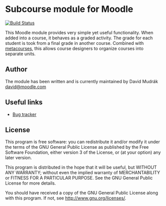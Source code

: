 Subcourse module for Moodle
===========================

[![Build Status](https://travis-ci.org/mudrd8mz/moodle-mod_subcourse.svg?branch=master)](https://travis-ci.org/mudrd8mz/moodle-mod_subcourse)

This Moodle module provides very simple yet useful functionality. When added into a course, it behaves as a graded activity. The
grade for each student is took from a final grade in another course. Combined with
[metacourses](http://docs.moodle.org/en/Course_meta_link), this allows course designers to organize courses into separate units.

Author
------

The module has been written and is currently maintained by David Mudrák <david@moodle.com>

Useful links
------------

* [Bug tracker](https://github.com/mudrd8mz/moodle-mod_subcourse/issues)

License
-------

This program is free software: you can redistribute it and/or modify it under the terms of the GNU General Public License as
published by the Free Software Foundation, either version 3 of the License, or (at your option) any later version.

This program is distributed in the hope that it will be useful, but WITHOUT ANY WARRANTY; without even the implied warranty of
MERCHANTABILITY or FITNESS FOR A PARTICULAR PURPOSE.  See the GNU General Public License for more details.

You should have received a copy of the GNU General Public License along with this program. If not, see
<http://www.gnu.org/licenses/>.
